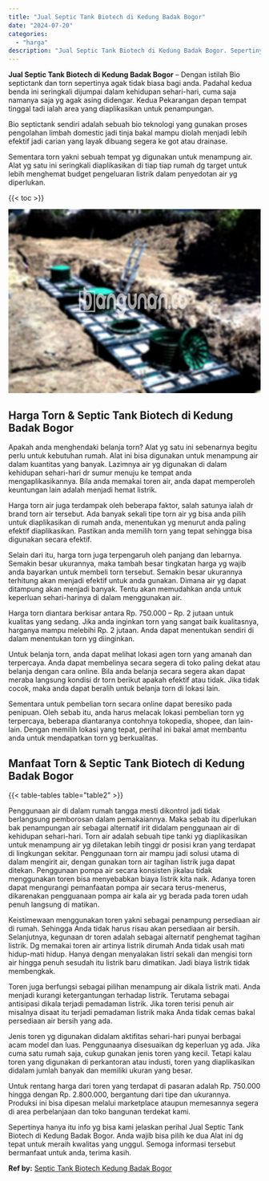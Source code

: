 ```yaml
---
title: "Jual Septic Tank Biotech di Kedung Badak Bogor"
date: "2024-07-20"
categories: 
  - "harga"
description: "Jual Septic Tank Biotech di Kedung Badak Bogor. Sepertinya hanya itu info yg bisa kami jelaskan perihal Jual Septic Tank Biotech di Kedung Badak Bogor. Anda..."
---
```


**Jual Septic Tank Biotech di Kedung Badak Bogor** – Dengan istilah Bio septictank dan torn sepertinya agak tidak biasa bagi anda. Padahal kedua benda ini seringkali dijumpai dalam kehidupan sehari-hari, cuma saja namanya saja yg agak asing didengar. Kedua Pekarangan depan tempat tinggal tadi ialah area yang diaplikasikan untuk penampungan.

Bio septictank sendiri adalah sebuah bio teknologi yang gunakan proses pengolahan limbah domestic jadi tinja bakal mampu diolah menjadi lebih efektif jadi carian yang layak dibuang segera ke got atau drainase.

Sementara torn yakni sebuah tempat yg digunakan untuk menampung air. Alat yg satu ini seringkali diaplikasikan di tiap tiap rumah dg target untuk lebih menghemat budget pengeluaran listrik dalam penyedotan air yg diperlukan.

{{< toc >}}

![Jual Septic Tank Biotech di Kedung Badak Bogor](/images/jual-bio-septictank-42.png)

## Harga Torn & Septic Tank Biotech di Kedung Badak Bogor

Apakah anda menghendaki belanja torn? Alat yg satu ini sebenarnya begitu perlu untuk kebutuhan rumah. Alat ini bisa digunakan untuk menampung air dalam kuantitas yang banyak. Lazimnya air yg digunakan di dalam kehidupan sehari-hari dr sumur menuju ke tempat anda mengaplikasikannya. Bila anda memakai toren air, anda dapat memperoleh keuntungan lain adalah menjadi hemat listrik.

Harga torn air juga terdampak oleh beberapa faktor, salah satunya ialah dr brand torn air tersebut. Ada banyak sekali tipe torn air yg bisa anda pilih untuk diaplikasikan di rumah anda, menentukan yg menurut anda paling efektif diaplikasikan. Pastikan anda memilih torn yang tepat sehingga bisa digunakan secara efektif.

Selain dari itu, harga torn juga terpengaruh oleh panjang dan lebarnya. Semakin besar ukurannya, maka tambah besar tingkatan harga yg wajib anda bayarkan untuk membeli torn tersebut. Semakin besar ukurannya terhitung akan menjadi efektif untuk anda gunakan. Dimana air yg dapat ditampung akan menjadi banyak. Tentu akan memudahkan anda untuk keperluan sehari-harinya di dalam menggunakan air.

Harga torn diantara berkisar antara Rp. 750.000 – Rp. 2 jutaan untuk kualitas yang sedang. Jika anda inginkan torn yang sangat baik kualitasnya, harganya mampu melebihi Rp. 2 jutaan. Anda dapat menentukan sendiri di dalam menentukan torn yg diinginkan.

Untuk belanja torn, anda dapat melihat lokasi agen torn yang amanah dan terpercaya. Anda dapat membelinya secara segera di toko paling dekat atau belanja dengan cara online. Bila anda belanja secara segera akan dapat meraba langsung kondisi dr torn berikut apakah efektif atau tidak. Jika tidak cocok, maka anda dapat beralih untuk belanja torn di lokasi lain.

Sementara untuk pembelian torn secara online dapat beresiko pada penipuan. Oleh sebab itu, anda harus melacak lokasi pembelian torn yg terpercaya, beberapa diantaranya contohnya tokopedia, shopee, dan lain-lain. Dengan memilih lokasi yang tepat, perihal ini bakal amat membantu anda untuk mendapatkan torn yg berkualitas.

## Manfaat Torn & Septic Tank Biotech di Kedung Badak Bogor

{{< table-tables table="table2" >}}

Penggunaan air di dalam rumah tangga mesti dikontrol jadi tidak berlangsung pemborosan dalam pemakaiannya. Maka sebab itu diperlukan bak penampungan air sebagai alternatif irit didalam penggunaan air di kehidupan sehari-hari. Torn air adalah sebuah tipe tanki yg diaplikasikan untuk menampung air yg diletakan lebih tinggi dr posisi kran yang terdapat di lingkungan sekitar. Penggunaan torn air mampu jadi solusi utama di dalam mengirit air, dengan gunakan torn air tagihan listrik juga dapat ditekan. Penggunaan pompa air secara konsisten jikalau tidak menggunakan toren bisa menyebabkan biaya listrik kita naik. Adanya toren dapat mengurangi pemanfaatan pompa air secara terus-menerus, dikarenakan pengguanaan pompa air kala air yg berada pada toren udah penuh langsung di matikan.

Keistimewaan menggunakan toren yakni sebagai penampung persediaan air di rumah. Sehingga Anda tidak harus risau akan persediaan air bersih. Selanjutnya, kegunaan dr toren adalah sebagai alternatif penghemat tagihan listrik. Dg memakai toren air artinya listrik dirumah Anda tidak usah mati hidup-mati hidup. Hanya dengan menyalakan listri sekali dan mengisi torn air hingga penuh sesudah itu listrik baru dimatikan. Jadi biaya listrik tidak membengkak.

Toren juga berfungsi sebagai pilihan menampung air dikala listrik mati. Anda menjadi kurangi ketergantungan terhadap listrik. Terutama sebagai antisipasi dikala terjadi pemadaman listrik. Jika toren terisi penuh air misalnya disaat itu terjadi pemadaman listrik maka Anda tidak cemas bakal persediaan air bersih yang ada.

Jenis toren yg digunakan didalam aktifitas sehari-hari punyai berbagai acam model dan luas. Penggunaanya disesuaikan dg keperluan yg ada. Jika cuma satu rumah saja, cukup gunakan jenis toren yang kecil. Tetapi kalau toren yang digunakan di perkantoran atau industi, toren yang diaplikasikan didalam jumlah banyak dan memiliki ukuran yang besar.

Untuk rentang harga dari toren yang terdapat di pasaran adalah Rp. 750.000 hingga dengan Rp. 2.800.000, bergantung dari tipe dan ukurannya. Produksi ini bisa dipesan melalui marketplace ataupun memesannya segera di area perbelanjaan dan toko bangunan terdekat kami.

Sepertinya hanya itu info yg bisa kami jelaskan perihal Jual Septic Tank Biotech di Kedung Badak Bogor. Anda wajib bisa pilih ke dua Alat ini dg tepat untuk meraih kwalitas yang unggul. Semoga informasi tersebut bermanfaat untuk anda, terima kasih.

**Ref by:** [Septic Tank Biotech Kedung Badak Bogor](https://id.wikipedia.org/wiki/Septic)
